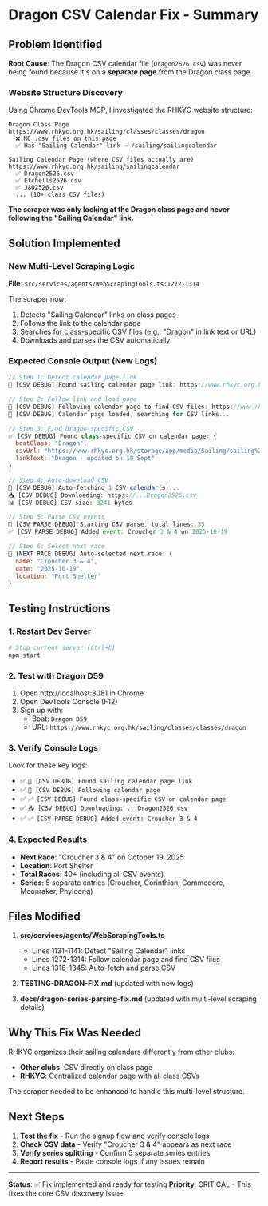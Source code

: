 # Dragon CSV Calendar Fix - Summary

## Problem Identified

**Root Cause**: The Dragon CSV calendar file (`Dragon2526.csv`) was never being found because it's on a **separate page** from the Dragon class page.

### Website Structure Discovery

Using Chrome DevTools MCP, I investigated the RHKYC website structure:

```
Dragon Class Page
https://www.rhkyc.org.hk/sailing/classes/classes/dragon
  ❌ NO .csv files on this page
  ✅ Has "Sailing Calendar" link → /sailing/sailingcalendar

Sailing Calendar Page (where CSV files actually are)
https://www.rhkyc.org.hk/sailing/sailingcalendar
  ✅ Dragon2526.csv
  ✅ Etchells2526.csv
  ✅ J802526.csv
  ... (10+ class CSV files)
```

**The scraper was only looking at the Dragon class page and never following the "Sailing Calendar" link.**

## Solution Implemented

### New Multi-Level Scraping Logic

**File**: `src/services/agents/WebScrapingTools.ts:1272-1314`

The scraper now:
1. Detects "Sailing Calendar" links on class pages
2. Follows the link to the calendar page
3. Searches for class-specific CSV files (e.g., "Dragon" in link text or URL)
4. Downloads and parses the CSV automatically

### Expected Console Output (New Logs)

```javascript
// Step 1: Detect calendar page link
📅 [CSV DEBUG] Found sailing calendar page link: https://www.rhkyc.org.hk/sailing/sailingcalendar

// Step 2: Follow link and load page
🔗 [CSV DEBUG] Following calendar page to find CSV files: https://www.rhkyc.org.hk/sailing/sailingcalendar
📄 [CSV DEBUG] Calendar page loaded, searching for CSV links...

// Step 3: Find Dragon-specific CSV
✅ [CSV DEBUG] Found class-specific CSV on calendar page: {
  boatClass: "Dragon",
  csvUrl: "https://www.rhkyc.org.hk/storage/app/media/Sailing/sailing%20calendar/Dragon2526.csv",
  linkText: "Dragon - updated on 19 Sept"
}

// Step 4: Auto-download CSV
🔄 [CSV DEBUG] Auto-fetching 1 CSV calendar(s)...
📥 [CSV DEBUG] Downloading: https://...Dragon2526.csv
📊 [CSV DEBUG] CSV size: 3241 bytes

// Step 5: Parse CSV events
📄 [CSV PARSE DEBUG] Starting CSV parse, total lines: 35
✅ [CSV PARSE DEBUG] Added event: Croucher 3 & 4 on 2025-10-19

// Step 6: Select next race
🏁 [NEXT RACE DEBUG] Auto-selected next race: {
  name: "Croucher 3 & 4",
  date: "2025-10-19",
  location: "Port Shelter"
}
```

## Testing Instructions

### 1. Restart Dev Server
```bash
# Stop current server (Ctrl+C)
npm start
```

### 2. Test with Dragon D59
1. Open http://localhost:8081 in Chrome
2. Open DevTools Console (F12)
3. Sign up with:
   - Boat: `Dragon D59`
   - URL: `https://www.rhkyc.org.hk/sailing/classes/classes/dragon`

### 3. Verify Console Logs
Look for these key logs:
- ✅ `📅 [CSV DEBUG] Found sailing calendar page link`
- ✅ `🔗 [CSV DEBUG] Following calendar page`
- ✅ `✅ [CSV DEBUG] Found class-specific CSV on calendar page`
- ✅ `📥 [CSV DEBUG] Downloading: ...Dragon2526.csv`
- ✅ `✅ [CSV PARSE DEBUG] Added event: Croucher 3 & 4`

### 4. Expected Results
- **Next Race**: "Croucher 3 & 4" on October 19, 2025
- **Location**: Port Shelter
- **Total Races**: 40+ (including all CSV events)
- **Series**: 5 separate entries (Croucher, Corinthian, Commodore, Moonraker, Phyloong)

## Files Modified

1. **src/services/agents/WebScrapingTools.ts**
   - Lines 1131-1141: Detect "Sailing Calendar" links
   - Lines 1272-1314: Follow calendar page and find CSV files
   - Lines 1316-1345: Auto-fetch and parse CSV

2. **TESTING-DRAGON-FIX.md** (updated with new logs)
3. **docs/dragon-series-parsing-fix.md** (updated with multi-level scraping details)

## Why This Fix Was Needed

RHKYC organizes their sailing calendars differently from other clubs:
- **Other clubs**: CSV directly on class page
- **RHKYC**: Centralized calendar page with all class CSVs

The scraper needed to be enhanced to handle this multi-level structure.

## Next Steps

1. **Test the fix** - Run the signup flow and verify console logs
2. **Check CSV data** - Verify "Croucher 3 & 4" appears as next race
3. **Verify series splitting** - Confirm 5 separate series entries
4. **Report results** - Paste console logs if any issues remain

---

**Status**: ✅ Fix implemented and ready for testing
**Priority**: CRITICAL - This fixes the core CSV discovery issue

